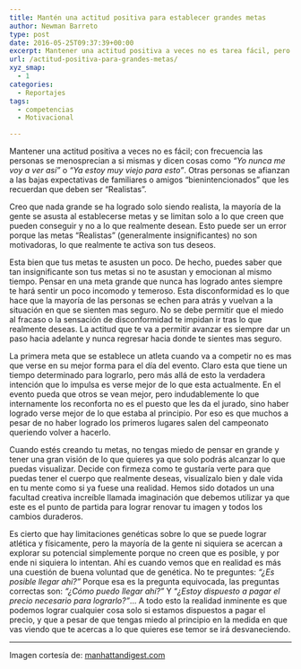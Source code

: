 ```yaml
---
title: Mantén una actitud positiva para establecer grandes metas
author: Newman Barreto
type: post
date: 2016-05-25T09:37:39+00:00
excerpt: Mantener una actitud positiva a veces no es tarea fácil, pero es algo que se debemos hacer principalmente si queremos pasar del anhelo a la realidad
url: /actitud-positiva-para-grandes-metas/
xyz_smap:
  - 1
categories:
  - Reportajes
tags:
  - competencias
  - Motivacional

---
```

<span class="main-paragraph">Mantener una actitud positiva a veces no es fácil; con frecuencia las personas se menosprecian a si mismas y dicen cosas como <em>“Yo nunca me voy a ver así”</em> o <em>“Ya estoy muy viejo para esto”</em>. Otras personas se afianzan a las bajas expectativas de familiares o amigos “bienintencionados” que les recuerdan que deben ser “Realistas”.</span>

Creo que nada grande se ha logrado solo siendo realista, la mayoría de la gente se asusta al establecerse metas y se limitan solo a lo que creen que pueden conseguir y no a lo que realmente desean. Esto puede ser un error porque las metas “Realistas” (generalmente insignificantes) no son motivadoras, lo que realmente te activa son tus deseos.

Esta bien que tus metas te asusten un poco. De hecho, puedes saber que tan insignificante son tus metas si no te asustan y emocionan al mismo tiempo. Pensar en una meta grande que nunca has logrado antes siempre te hará sentir un poco incomodo y temeroso. Esta disconformidad es lo que hace que la mayoría de las personas se echen para atrás y vuelvan a la situación en que se sienten mas seguro. No se debe permitir que el miedo al fracaso o la sensación de disconformidad te impidan ir tras lo que realmente deseas. La actitud que te va a permitir avanzar es siempre dar un paso hacia adelante y nunca regresar hacia donde te sientes mas seguro.

La primera meta que se establece un atleta cuando va a competir no es mas que verse en su mejor forma para el día del evento. Claro esta que tiene un tiempo determinado para lograrlo, pero más allá de esto la verdadera intención que lo impulsa es verse mejor de lo que esta actualmente. En el evento pueda que otros se vean mejor, pero indudablemente lo que internamente los reconforta no es el puesto que les da el jurado, sino haber logrado verse mejor de lo que estaba al principio. Por eso es que muchos a pesar de no haber logrado los primeros lugares salen del campeonato queriendo volver a hacerlo.

Cuando estés creando tu metas, no tengas miedo de pensar en grande y tener una gran visión de lo que quieres ya que solo podrás alcanzar lo que puedas visualizar. Decide con firmeza como te gustaría verte para que puedas tener el cuerpo que realmente deseas, visualízalo bien y dale vida en tu mente como si ya fuese una realidad. Hemos sido dotados un una facultad creativa increíble llamada imaginación que debemos utilizar ya que este es el punto de partida para lograr renovar tu imagen y todos los cambios duraderos.

Es cierto que hay limitaciones genéticas sobre lo que se puede lograr atlética y físicamente, pero la mayoría de la gente ni siquiera se acercan a explorar su potencial simplemente porque no creen que es posible, y por ende ni siquiera lo intentan. Ahí es cuando vemos que en realidad es más una cuestión de buena voluntad que de genética. No te preguntes: _&#8220;¿Es posible llegar ahí?”_ Porque esa es la pregunta equivocada, las preguntas correctas son: _&#8220;¿Cómo puedo llegar ahí?&#8221;_ Y &#8220;_¿Estoy dispuesto a pagar el precio necesario para lograrlo?”_… A todo esto la realidad inminente es que podemos lograr cualquier cosa solo si estamos dispuestos a pagar el precio, y que a pesar de que tengas miedo al principio en la medida en que vas viendo que te acercas a lo que quieres ese temor se irá desvaneciendo.

* * *

Imagen cortesía de: <a href="http://www.manhattandigest.com/2016/03/14/twenty-great-songs-to-workout-to-at-your-nyc-gym/" target="_blank">manhattandigest.com</a>